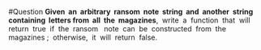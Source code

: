 #Question
**Given  an  arbitrary  ransom  note  string  and  another  string  containing  letters from  all  the  magazines**,  write  a  function  that  will  return  true  if  the  ransom   note  can  be  constructed  from  the  magazines ;  otherwise,  it  will  return  false.
